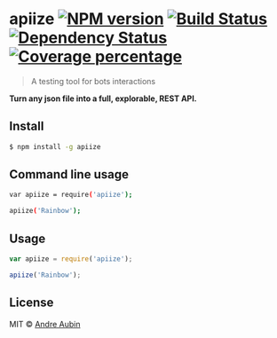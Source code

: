 # apiize [![NPM version][npm-image]][npm-url] [![Build Status][travis-image]][travis-url] [![Dependency Status][daviddm-image]][daviddm-url] [![Coverage percentage][coveralls-image]][coveralls-url]
> A testing tool for bots interactions

**Turn any json file into a full, explorable, REST API.**

## Install

```sh
$ npm install -g apiize
```


## Command line usage

```bash
var apiize = require('apiize');

apiize('Rainbow');
```


## Usage

```js
var apiize = require('apiize');

apiize('Rainbow');
```

## License

MIT © [Andre Aubin](http://andral.kiwi)


[npm-image]: https://badge.fury.io/js/apiize.svg
[npm-url]: https://npmjs.org/package/apiize
[travis-image]: https://travis-ci.org/lambda2/apiize.svg?branch=master
[travis-url]: https://travis-ci.org/lambda2/apiize
[daviddm-image]: https://david-dm.org/lambda2/apiize.svg?theme=shields.io
[daviddm-url]: https://david-dm.org/lambda2/apiize
[coveralls-image]: https://coveralls.io/repos/github/lambda2/apiize/badge.svg?branch=master
[coveralls-url]: https://coveralls.io/github/lambda2/apiize?branch=master

